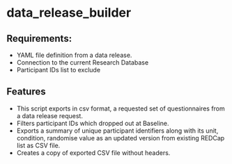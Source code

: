 # data_release_builder

## Requirements:
- YAML file definition from a data release. 
- Connection to the current Research Database 
- Participant IDs list to exclude 

## Features
- This script exports in csv format,  a requested set of questionnaires from a data release request. 
- Filters participant IDs which dropped out at Baseline. 
- Exports a summary of unique participant identifiers along with its unit, condition, randomise value as an updated version from existing REDCap list as CSV file.
- Creates a copy of exported CSV file without headers. 
